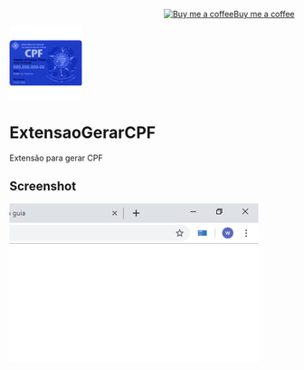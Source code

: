 <p align="right"><a target="_blank" href="https://ko-fi.com/wictorchaves"><img src="https://www.buymeacoffee.com/assets/img/BMC-btn-logo.svg" alt="Buy me a coffee">Buy me a coffee</a></p>

<p><img src="https://github.com/wictorChaves/ExtensaoGerarCPF/raw/master/images/icon128.png"></p>

# ExtensaoGerarCPF
 Extensão para gerar CPF

## Screenshot
 
 <p><img src="https://github.com/wictorChaves/ExtensaoGerarCPF/raw/master/screenshot/440x280.png"></p>
